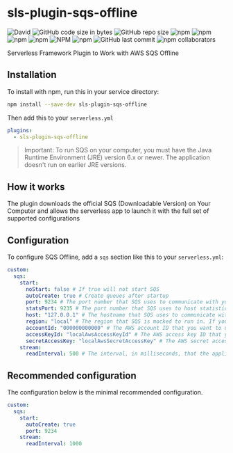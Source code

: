 # sls-plugin-sqs-offline

![David](https://img.shields.io/david/93v/sls-plugin-sqs-offline.svg)
![GitHub code size in bytes](https://img.shields.io/github/languages/code-size/93v/sls-plugin-sqs-offline.svg)
![GitHub repo size](https://img.shields.io/github/repo-size/93v/sls-plugin-sqs-offline.svg)
![npm](https://img.shields.io/npm/dw/sls-plugin-sqs-offline.svg)
![npm](https://img.shields.io/npm/dm/sls-plugin-sqs-offline.svg)
![npm](https://img.shields.io/npm/dy/sls-plugin-sqs-offline.svg)
![npm](https://img.shields.io/npm/dt/sls-plugin-sqs-offline.svg)
![NPM](https://img.shields.io/npm/l/sls-plugin-sqs-offline.svg)
![npm](https://img.shields.io/npm/v/sls-plugin-sqs-offline.svg)
![GitHub last commit](https://img.shields.io/github/last-commit/93v/sls-plugin-sqs-offline.svg)
![npm collaborators](https://img.shields.io/npm/collaborators/sls-plugin-sqs-offline.svg)

Serverless Framework Plugin to Work with AWS SQS Offline

## Installation

To install with npm, run this in your service directory:

```bash
npm install --save-dev sls-plugin-sqs-offline
```

Then add this to your `serverless.yml`

```yml
plugins:
  - sls-plugin-sqs-offline
```

> Important:
> To run SQS on your computer, you must have the Java Runtime Environment
> (JRE) version 6.x or newer. The application doesn't run on earlier JRE versions.

## How it works

The plugin downloads the official SQS (Downloadable Version) on Your
Computer and allows the serverless app to launch it with the full set of
supported configurations

## Configuration

To configure SQS Offline, add a `sqs` section like this to your
`serverless.yml`:

```yml
custom:
  sqs:
    start:
      noStart: false # If true will not start SQS
      autoCreate: true # Create queues after startup
      port: 9234 # The port number that SQS uses to communicate with your application. If you don't specify this option, the default port is 9234. If port 9234 is unavailable, this command throws an exception. You can use the port option to specify a different port number
      statsPort: 9235 # The port number that SQS uses to host statistics UI. If you don't specify this option, the default port is 9235. If port 9235 is unavailable, this command throws an exception. You can use the statsPort option to specify a different port number
      host: "127.0.0.1" # The hostname that SQS uses to communicate with your application. If you don't specify this option, the default hostname is "127.0.0.1".
      region: "local" # The region that SQS is mocked to run in. If you don't specify this option, the default region is "local".
      accountId: "000000000000" # The AWS account ID that you want to use when mocking the SQS service. If you don't specify this option, the default account ID is "000000000000".
      accessKeyId: "localAwsAccessKeyId" # The AWS access key ID that you want to use when mocking the SQS service. If you don't specify this option, the default access key ID is "localAwsAccessKeyId".
      secretAccessKey: "localAwsSecretAccessKey" # The AWS secret access key that you want to use when mocking the SQS service. If you don't specify this option, the default secret access key is "localAwsSecretAccessKey".
    stream:
      readInterval: 500 # The interval, in milliseconds, that the application reads messages from the queue. If you don't specify this option, the default value is 500.
```

## Recommended configuration

The configuration below is the minimal recommended configuration.

```yml
custom:
  sqs:
    start:
      autoCreate: true
      port: 9234
    stream:
      readInterval: 1000
```
